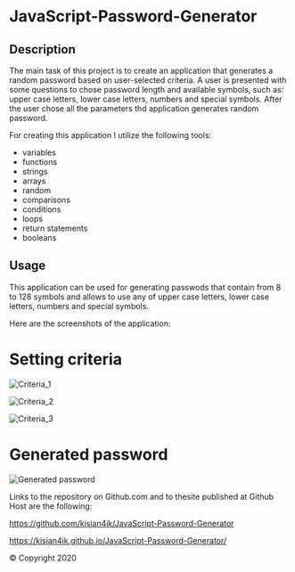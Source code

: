 # JavaScript-Password-Generator

## Description 

The main task of this project is to create an application that generates a random password based on user-selected criteria. 
A user is presented with some questions to chose password length and  available symbols, such as: upper case letters, lower case letters, numbers and special symbols.
After the user chose all the parameters thd application generates random password.

For creating this application I utilize the following tools:

- variables
- functions
- strings
- arrays
- random
- comparisons
- conditions
- loops
- return statements
- booleans



## Usage 

This application can be used for generating passwods that contain from 8 to 128 symbols and allows to use any of upper case letters, lower case letters, numbers and special symbols. 


Here are the screenshots of the application:

# Setting criteria
![Criteria_1](assets/images/criteria_0.PNG)

![Criteria_2](assets/images/criteria_1.PNG)

![Criteria_3](assets/images/criteria_2.PNG)



# Generated password
![Generated password](assets/images/password.PNG)



Links to the repository on Github.com and to thesite published  at Github Host are the following:

 https://github.com/kisjan4ik/JavaScript-Password-Generator

 https://kisjan4ik.github.io/JavaScript-Password-Generator/

© Copyright 2020
